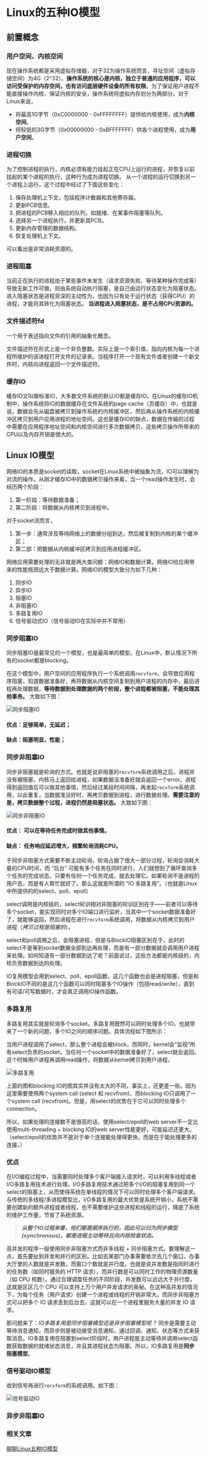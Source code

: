 
# Linux的五种IO模型

## 前置概念

### 用户空间、内核空间

现在操作系统都是采用虚拟存储器，对于32为操作系统而言，寻址空间（虚拟存储空间）为4G（2^32）。**操作系统的核心是内核，独立于普通的应用程序，可以访问受保护的内存空间，也有访问底层硬件设备的所有权限**。为了保证用户进程不能直接操作内核，保证内核的安全，操作系统将虚拟内存划分为两部分。对于Linux来说，
- 将最高1G字节（0xC0000000 - 0xFFFFFFFF）提供给内核使用，成为**内核空间**。
- 将较低的3G字节（0x00000000 - 0xBFFFFFFF）供各个进程使用，成为**用户空间**。
### 进程切换
为了控制进程的执行，内核必须有能力挂起正在CPU上运行的进程，并恢复以前挂起的某个进程的执行，这种行为成为进程切换。
从一个进程的运行切换到另一个进程上运行，这个过程中经过了下面这些变化：

1. 保存处理机上下文，包括程序计数器和其他寄存器。
2. 更新PCB信息。
3. 把进程的PCB移入相应的队列，如就绪、在某事件阻塞等队列。
4. 选择另一个进程执行，并更新其PCB。
5. 更新内存管理的数据结构。
6. 恢复处理机上下文。

可以看出是非常消耗资源的。

### 进程阻塞

当前正在执行的进程由于某些事件未发生（请求资源失败、等待某种操作完成等）导致无新工作可做，则由系统自动执行阻塞，是自己由运行状态变化为阻塞状态。
进入阻塞状态是进程资深的主动性为，也因为只有处于运行状态（获得CPU）的进程，才能将其转化为阻塞状态。
**当进程进入阻塞状态，是不占用CPU资源的。**

### 文件描述符fd

一个用于表述指向文件的引用的抽象化概念。

文件描述符在形式上是一个非负整数。实际上是一个索引值，指向内核为每一个进程所维护的该进程打开文件的记录表。当程序打开一个现有文件或者创建一个新文件时，内核向进程返回一个文件描述符。

### 缓存IO

缓存IO又叫做标准IO，大多数文件系统的默认IO都是缓存IO。在Linux的缓存IO机制中，操作系统将IO的数据缓存在文件系统的page cache（页缓存）中，也就是说，数据会先从磁盘被拷贝到操作系统的内核缓冲区，然后再从操作系统的内核缓冲区拷贝到用户应用进程的地址空间。这也是缓存IO的缺点，数据在传输的过程中需要在应用程序地址空间和内核空间进行多次数据拷贝，这些拷贝操作所带来的CPU以及内存开销是很大的。

## Linux IO模型
网络IO的本质是socket的读取，socket在Linux系统中被抽象为流，IO可以理解为对流的操作。从刚才缓存IO中的数据拷贝操作来看，当一个read操作发生时，会经历两个阶段：

1. 第一阶段：等待数据准备；
2. 第二阶段：将数据从内核拷贝到进程中。

对于socket流而言，

1. 第一步：通常涉及等待网络上的数据分组到达，然后被复制到内核的某个缓冲区；
2. 第二部：把数据从内核缓冲区拷贝到应用进程缓冲区。

网络应用需要处理的无非就是两大类问题：网络IO和数据计算。网络IO给应用带来的性能瓶颈远大于数据计算。网络IO的模型大致分为如下几种：

1. 同步IO
2. 异步IO
3. 阻塞IO
4. 非阻塞IO
5. 多路复用IO
6. 信号驱动式IO（信号驱动IO在实际中并不常用）

### 同步阻塞IO
同步阻塞IO是最常见的一个模型，也是最简单的模型。在Linux中，默认情况下所有的socket都是blocking。

在这个模型中，用户空间的应用程序执行一个系统调用`recvform`，会导致应用程序阻塞，知道数据准备好，再将数据从内核空间复制到用户进程的内存中，最后进程再处理数据，**等待数据到处理数据的两个阶段，整个进程都被阻塞，不能处理其他事务。** 大致如下图：

![同步阻塞IO](https://upload-images.jianshu.io/upload_images/2062729-41550941d72be698.png?imageMogr2/auto-orient/strip|imageView2/2/w/1184/format/webp)

#### 优点：足够简单，无延迟；
#### 缺点：阻塞明显，性能；

### 同步非阻塞IO
同步非阻塞就是轮询的方式。也就是说非阻塞的`recvform`系统调用之后，进程并没有被阻塞，内核马上返回给进程，如果数据没准备好就会返回一个error。进程得到返回值后可以做其他事情，然后经过某段时间间隔，再发起`recvform`系统调用，以此重复，当数据准没好时，再拷贝数据到进程，进行数据处理。**需要注意的是，拷贝数据整个过程，进程仍然是阻塞状态。** 大致如下图：

![同步非阻塞IO](https://upload-images.jianshu.io/upload_images/2062729-69746d536c2781da.png?imageMogr2/auto-orient/strip|imageView2/2/w/1168/format/webp)

#### 优点： 可以在等待任务完成时做其他事情。
#### 缺点： 任务响应延迟增大，频繁轮询消耗CPU。

于同步非阻塞方式需要不断主动轮询，轮询占据了很大一部分过程，轮询会消耗大量的CPU时间，而 “后台” 可能有多个任务在同时进行，人们就想到了循环查询多个任务的完成状态，只要有任何一个任务完成，就去处理它。如果轮询不是进程的用户态，而是有人帮忙就好了。那么这就是所谓的 “IO 多路复用”。（也就是Linux中所提供的的select、poll、epoll）

select调用是内核级的，select轮训相对非阻塞的轮训区别在于——前者可以等待多个socket，能实现同时对多个IO端口进行监听，当其中一个socket数据准备好了，就能够返回，然后进程在进行`recvform`系统调用，将数据从内核拷贝到用户进程（*拷贝过程是阻塞的*）。

select和poll调用之后，会阻塞进程，但是与BlockIO阻塞区别在于，此时的select不是等到socket数据全部到达再处理，而是有一部分数据就会调用用户进程来处理。如何知道有一部分数据到达了呢？前面说过，这些方法都是内核级的，内核负责数据到达的处理。

IO复用模型会用到select、poll、epoll函数，这几个函数也会是进程阻塞，但是和BlockIO不同的是这几个函数可以同时阻塞多个IO操作（包括read/write），直到有可读/可写数据时，才会真正调用IO操作函数。

### 多路复用
多路复用其实就是轮询多个socket。多路复用既然可以同时处理多个IO，也就带来了一个新的问题，多个IO之间的顺序问题。具体流程如下图所示：

当用户进程调用了select，那么整个进程会被block，而同时，kernel会“监视”所有select负责的socket，当任何一个socket中的数据准备好了，select就会返回。这个时候用户进程再调用read操作，将数据从kernel拷贝到用户进程。


![多路复用](https://upload-images.jianshu.io/upload_images/2062729-d552e1e2ca381a08.png?imageMogr2/auto-orient/strip|imageView2/2/w/1128/format/webp)

上面的图和blocking IO的图其实并没有太大的不同，事实上，还更差一些。因为这里需要使用两个system call (select 和 recvfrom)，而blocking IO只调用了一个system call (recvfrom)。但是，用select的优势在于它可以同时处理多个connection。

所以，如果处理的连接数不是很高的话，使用select/epoll的web server不一定比使用multi-threading + blocking IO的web server性能更好，可能延迟还更大。（select/epoll的优势并不是对于单个连接能处理得更快，而是在于能处理更多的连接。）

### 优点
在I/O编程过程中，当需要同时处理多个客户端接入请求时，可以利用多线程或者I/O多路复用技术进行处理。I/O多路复用技术通过把多个I/O的阻塞复用到同一个select的阻塞上，从而使得系统在单线程的情况下可以同时处理多个客户端请求。与传统的多线程/多进程模型比，I/O多路复用的最大优势是系统开销小，系统不需要创建新的额外进程或者线程，也不需要维护这些进程和线程的运行，降底了系统的维护工作量，节省了系统资源。

> ***从整个IO过程来看，他们都是顺序执行的，因此可以归为同步模型(synchronous)。都是进程主动等待且向内核检查状态。***

高并发的程序一般使用同步非阻塞方式而非多线程 + 同步阻塞方式。要理解这一点，首先要扯到并发和并行的区别。比如去某部门办事需要依次去几个窗口，办事大厅里的人数就是并发数，而窗口个数就是并行度。也就是说并发数是指同时进行的任务数（如同时服务的 HTTP 请求），而并行数是可以同时工作的物理资源数量（如 CPU 核数）。通过合理调度任务的不同阶段，并发数可以远远大于并行度，这就是区区几个 CPU 可以支持上万个用户并发请求的奥秘。在这种高并发的情况下，为每个任务（用户请求）创建一个进程或线程的开销非常大。而同步非阻塞方式可以把多个 IO 请求丢到后台去，这就可以在一个进程里服务大量的并发 IO 请求。

那问题来了：*IO多路复用是同步阻塞模型还是异步阻塞模型呢？*
同步是需要主动等待消息通知，而异步则是被动接受消息通知，通过回调、通知、状态等方式来获取消息。IO多路复用在阻塞到select阶段时，用户进程是主动等待并调用select函数获取数据的就绪状态消息，并且其进程状态为阻塞。所以，IO多路复用是**同步阻塞模型**。

### 信号驱动IO模型
收到信号再进行`recvform`的系统调用。如下图：

![信号驱动IO](https://upload-images.jianshu.io/upload_images/2062729-222408c76186fd8c.png?imageMogr2/auto-orient/strip|imageView2/2/w/1192/format/webp)

### 异步非阻塞IO

### 相关文章
[聊聊Linux五种IO模型](https://www.jianshu.com/p/486b0965c296)
